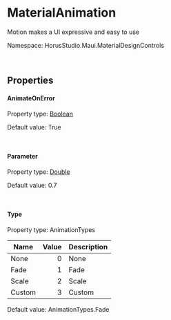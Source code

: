 # MaterialAnimation

Motion makes a UI expressive and easy to use [](https://m3.material.io/styles/motion/overview)

Namespace: HorusStudio.Maui.MaterialDesignControls

<br>

## Properties

#### AnimateOnError

Property type: [Boolean](https://learn.microsoft.com/en-us/dotnet/api/system.boolean)<br>

Default value: True

<br>

#### Parameter

Property type: [Double](https://learn.microsoft.com/en-us/dotnet/api/system.double)<br>

Default value: 0.7

<br>

#### Type

Property type: AnimationTypes<br>

| Name | Value | Description |
| --- | --: | --- |
| None | 0 | None |
| Fade | 1 | Fade |
| Scale | 2 | Scale |
| Custom | 3 | Custom |

Default value: AnimationTypes.Fade

<br>
